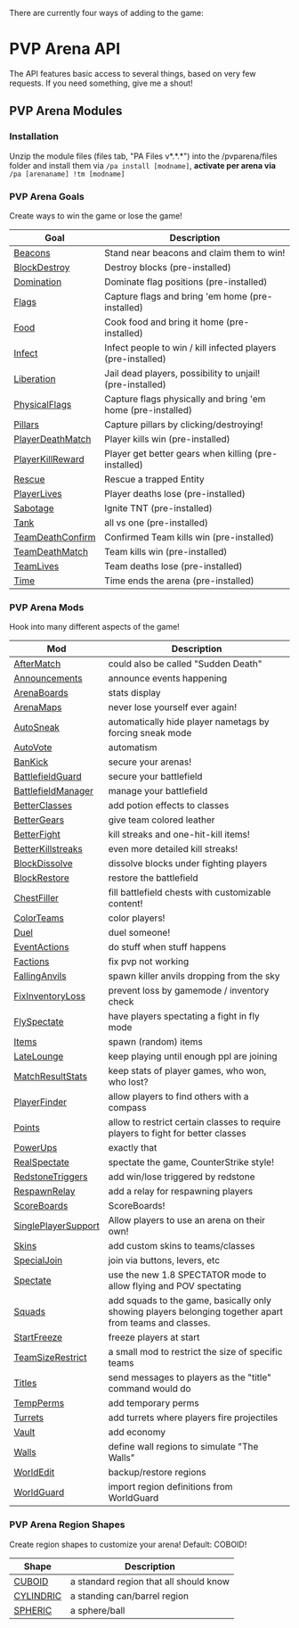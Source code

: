 There are currently four ways of adding to the game:
# PVP Arena API

The API features basic access to several things, based on very few requests. If you need something, give me a shout!
## PVP Arena Modules

### Installation

Unzip the module files (files tab, "PA Files v\*.\*.\*") into the /pvparena/files folder and install them via
`/pa install [modname]`, **activate per arena via**
`/pa [arenaname] !tm [modname]`

### PVP Arena Goals

Create ways to win the game or lose the game!

Goal | Description
------------- | -------------
[Beacons](goals/beacons.md) | Stand near beacons and claim them to win!
[BlockDestroy](goals/blockdestroy.md) | Destroy blocks (pre-installed)
[Domination](goals/domination.md) | Dominate flag positions (pre-installed)
[Flags](goals/flags.md) | Capture flags and bring 'em home (pre-installed)
[Food](goals/food.md) | Cook food and bring it home (pre-installed)
[Infect](goals/infect.md) | Infect people to win / kill infected players (pre-installed)
[Liberation](goals/liberation.md) | Jail dead players, possibility to unjail! (pre-installed)
[PhysicalFlags](goals/physicalflags.md) | Capture flags physically and bring 'em home (pre-installed)
[Pillars](goals/pillars.md) | Capture pillars by clicking/destroying!
[PlayerDeathMatch](goals/playerdeathmatch.md) | Player kills win (pre-installed)
[PlayerKillReward](goals/playerkillreward.md) | Player get better gears when killing (pre-installed)
[Rescue](goals/rescue.md) | Rescue a trapped Entity
[PlayerLives](goals/playerlives.md) | Player deaths lose (pre-installed)
[Sabotage](goals/sabotage.md) | Ignite TNT (pre-installed)
[Tank](goals/tank.md) | all vs one (pre-installed)
[TeamDeathConfirm](goals/teamdeathconfirm.md) | Confirmed Team kills win (pre-installed)
[TeamDeathMatch](goals/teamdeathmatch.md) | Team kills win (pre-installed)
[TeamLives](goals/teamlives.md) | Team deaths lose (pre-installed)
[Time](goals/time.md) | Time ends the arena (pre-installed)

### PVP Arena Mods

Hook into many different aspects of the game!

Mod | Description
------------- | -------------
[AfterMatch](mods/aftermatch.md) | could also be called "Sudden Death"
[Announcements](mods/announcements.md) | announce events happening
[ArenaBoards](mods/arenaboards.md) | stats display
[ArenaMaps](mods/arenamaps.md) | never lose yourself ever again!
[AutoSneak](mods/autosneak.md) | automatically hide player nametags by forcing sneak mode
[AutoVote](mods/autovote.md) | automatism
[BanKick](mods/bankick.md) | secure your arenas!
[BattlefieldGuard](mods/battlefieldguard.md) | secure your battlefield
[BattlefieldManager](mods/battlefieldmanager.md) | manage your battlefield
[BetterClasses](mods/betterclasses.md) | add potion effects to classes
[BetterGears](mods/bettergears.md) | give team colored leather
[BetterFight](mods/betterfight.md) | kill streaks and one-hit-kill items!
[BetterKillstreaks](mods/betterkillstreaks.md) | even more detailed kill streaks!
[BlockDissolve](mods/blockdissolve.md) | dissolve blocks under fighting players
[BlockRestore](mods/blockrestore.md) | restore the battlefield
[ChestFiller](mods/chestfiller.md) | fill battlefield chests with customizable content!
[ColorTeams](mods/colorteams.md) | color players!
[Duel](mods/duel.md) | duel someone!
[EventActions](mods/eventactions.md) | do stuff when stuff happens
[Factions](mods/factions.md) | fix pvp not working
[FallingAnvils](mods/fallinganvils.md) | spawn killer anvils dropping from the sky
[FixInventoryLoss](mods/fixinventoryloss.md) | prevent loss by gamemode / inventory check
[FlySpectate](mods/flyspectate.md) | have players spectating a fight in fly mode
[Items](mods/items.md) | spawn (random) items
[LateLounge](mods/latelounge.md) | keep playing until enough ppl are joining
[MatchResultStats](mods/matchresultstats.md) | keep stats of player games, who won, who lost?
[PlayerFinder](mods/playerfinder.md) | allow players to find others with a compass
[Points](mods/points.md) | allow to restrict certain classes to require players to fight for better classes
[PowerUps](mods/powerups.md) | exactly that
[RealSpectate](mods/realspectate.md) | spectate the game, CounterStrike style!
[RedstoneTriggers](mods/redstonetriggers.md) | add win/lose triggered by redstone
[RespawnRelay](mods/respawnrelay.md) | add a relay for respawning players
[ScoreBoards](mods/scoreboards.md) | ScoreBoards!
[SinglePlayerSupport](mods/singleplayersupport.md) | Allow players to use an arena on their own!
[Skins](mods/skins.md) | add custom skins to teams/classes
[SpecialJoin](mods/specialjoin.md) | join via buttons, levers, etc
[Spectate](mods/spectate.md) | use the new 1.8 SPECTATOR mode to allow flying and POV spectating
[Squads](mods/squads.md) | add squads to the game, basically only showing players belonging together apart from teams and classes.
[StartFreeze](mods/startfreeze.md) | freeze players at start
[TeamSizeRestrict](mods/teamsizerestrict.md) | a small mod to restrict the size of specific teams
[Titles](mods/titles.md) | send messages to players as the "title" command would do
[TempPerms](mods/tempperms.md) | add temporary perms
[Turrets](mods/turrets.md) | add turrets where players fire projectiles
[Vault](mods/vault.md) | add economy
[Walls](mods/walls.md) | define wall regions to simulate "The Walls"
[WorldEdit](mods/worldedit.md) | backup/restore regions
[WorldGuard](mods/worldguard.md) | import region definitions from WorldGuard

### PVP Arena Region Shapes

Create region shapes to customize your arena! Default: COBOID!

Shape| Description
------------- | -------------
[CUBOID](shapes/cuboid.md) | a standard region that all should know
[CYLINDRIC](shapes/cylindric.md) | a standing can/barrel region
[SPHERIC](shapes/spheric.md) | a sphere/ball